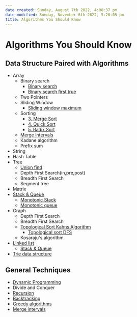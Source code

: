 ```yaml
---
date created: Sunday, August 7th 2022, 4:08:37 pm
date modified: Sunday, November 6th 2022, 5:20:05 pm
title: Algorithms You Should Know
---
```


# Algorithms You Should Know

## Data Structure Paired with Algorithms

- Array
	- Binary search
		- [Binary search](Algo/Fundamental%20Algorithms/Searching%20algos/1.%20Binary%20search.md)
		- [Binary search first true](2.%20Binary%20search-Find%20boundary.md)
	- Two Pointers
	- Sliding Window
		- [Sliding window maximum](Monotonic%20queue.md)
	- Sorting
		- [3. Merge Sort](Algo/Fundamental%20Algorithms/Sorting%20algos/3.%20Merge%20Sort.md)
		- [4. Quick Sort](Algo/Fundamental%20Algorithms/Sorting%20algos/4.%20Quick%20Sort.md)
		- [5. Radix Sort](Algo/Fundamental%20Algorithms/Sorting%20algos/5.%20Radix%20Sort.md)
	- [Merge intervals](Algo/Fundamental%20Algorithms/Intervals/Merge%20intervals.md)
	- Kadane algorithm
	- Prefix sum
- String
- Hash Table
- Tree
	- [Union find](Algo/Tree%20&%20Graph/Tree/Union%20find.md)
	- Depth First Search(in,pre,post)
	- Breadth First Search
	- Segment tree
- Matrix
- [Stack & Queue](Algo/Fundamental%20Algorithms/Linked%20List/Stack%20&%20Queue.md)
	- [Monotonic Stack](Monotonic%20Stack.md)
	- [Monotonic queue](Monotonic%20queue.md)
- Graph
	- Depth First Search
	- Breadth First Search
	- [Topological Sort Kahns Algorithm](Algo/Tree%20&%20Graph/Graph/Topological%20Sort%20Kahns%20Algorithm.md)
		- [Topological sort DFS](Algo/Tree%20&%20Graph/Graph/Topological%20sort%20DFS.md)
	- Kosaraju's algorithm
- [Linked list](Algo/Fundamental%20Algorithms/Linked%20List/Linked%20list.md)
	- [Stack & Queue](Stack%20&%20Queue.md)
- [Trie data structure](Algo/Tree%20&%20Graph/Tree/Trie%20data%20structure.md)

## General Techniques

- [Dynamic Programming](Dynamic%20Programming)
- Divide and Conquer
- [Recursion](Algo/Fundamental%20Algorithms/Recursion/Recursion.md)
- [Backtracking](Algo/Fundamental%20Algorithms/Recursion/Backtracking.md)
- [Greedy algorithms](Algo/Fundamental%20Algorithms/Greedy%20algorithms.md)
- [Merge intervals](Merge%20intervals.md)

